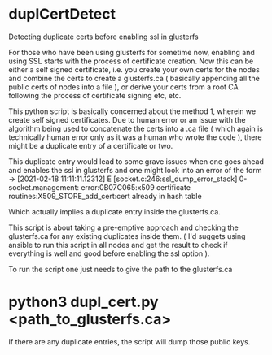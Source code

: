 # duplCertDetect
Detecting duplicate certs before enabling ssl in glusterfs

For those who have been using glusterfs for sometime now, enabling and using SSL starts with the process of certificate creation.
Now this can be either a self signed certificate, i.e. you create your own certs for the nodes and combine the certs to create
a glusterfs.ca ( basically appending all the public certs of nodes into a file ), or derive your certs from a root CA following
the process of certificate signing etc, etc.

This python script is basically concerned about the method 1, wherein we create self signed certificates. Due to human error 
or an issue with the algorithm being used to concatenate the certs into a .ca file ( which again is technically human error only
as it was a human who wrote the code ), there might be a duplicate entry of a certificate or two.

This duplicate entry would lead to some grave issues when one goes ahead and enables the ssl in glusterfs and one might look into
an error of the form -> [2021-02-18 11:11:11.12312] E [socket.c:246:ssl_dump_error_stack] 0-socket.management:   error:0B07C065:x509 certificate routines:X509_STORE_add_cert:cert already in hash table

Which actually implies a duplicate entry inside the glusterfs.ca.

This script is about taking a pre-emptive approach and checking the glusterfs.ca for any existing duplicates inside them. ( I'd suggets using ansible
to run this script in all nodes and get the result to check if everything is well and good before enabling the ssl option ).

To run the script one just needs to give the path to the glusterfs.ca
# python3 dupl_cert.py <path_to_glusterfs.ca>

If there are any duplicate entries, the script will dump those public keys.
